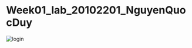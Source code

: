 # Week01_lab_20102201_NguyenQuocDuy

![login](https://github.com/Pandeee12/Week01_lab_20102201_NguyenQuocDuy/assets/144768405/f3b328c8-191c-4d9b-83fb-a7ea233b905a)
